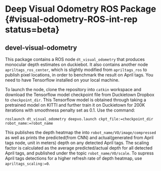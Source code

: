 # Deep Visual Odometry ROS Package {#visual-odometry-ROS-int-rep status=beta}
## devel-visual-odometry

This package contains a ROS node `dt_visual_odometry` that produces monocular depth estimates on duckiebot. It also contains another node `apriltags_ros_center`, which is slightly modified from `apriltags_ros` to publish pixel locations, in order to benchmark the result on April tags. You need to have Tensorflow installed on your local machine.

To launch the node, clone the repository into `catkin` workspace and download the Tensorflow model checkpoint file from Duckietown Dropbox to `checkpoint_dir`. This Tensorflow model is obtained through taking a pretrained model on KITTI and further train it on Duckietown for 200K iterations with smoothness penalty set as 0.1. Use the command:

`roslaunch dt_visual_odometry deepvo.launch ckpt_file:=checkpoint_dir robot_name:=robot_name`

This publishes the depth heatmap the into `robot_name/VO/image/compressed` as well as prints the predicted(from CNN) and actual(generated from April tags node, unit in meters) depth on any detected April tags. The scaling factor is calculated as the average predicted/actual depth for all detected April tags, and published under the topic `robot_name/VO/scale`. To supress April tags detections for a higher refresh rate of depth heatmap, use `apriltags_scaling:=0`.
